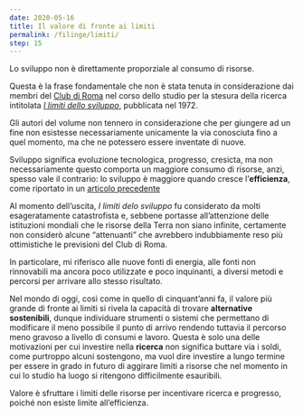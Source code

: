 ```yaml
---
date: 2020-05-16
title: Il valore di fronte ai limiti
permalink: /filinge/limiti/
step: 15
---
```

Lo sviluppo non è direttamente proporziale al consumo di risorse.

Questa è la frase fondamentale che non è stata tenuta in considerazione dai membri del [Club di Roma](https://it.wikipedia.org/wiki/Club_di_Roma) nel corso dello studio per la stesura della ricerca intitolata <cite>[I limiti dello sviluppo](https://it.wikipedia.org/wiki/Rapporto_sui_limiti_dello_sviluppo)</cite>, pubblicata nel 1972.

Gli autori del volume non tennero in considerazione che per giungere ad un fine non esistesse necessariamente unicamente la via conosciuta fino a quel momento, ma che ne potessero essere inventate di nuove.

Sviluppo significa evoluzione tecnologica, progresso, cresicta, ma non necessariamente questo comporta un maggiore consumo di risorse, anzi, spesso vale il contrario: lo sviluppo è maggiore quando cresce l’**efficienza**, come riportato in un [articolo precedente](/filinge/evoluzione)

Al momento dell’uscita, <cite>I limiti delo sviluppo</cite> fu considerato da molti esageratamente catastrofista e, sebbene portasse all’attenzione delle istituzioni mondiali che le risorse della Terra non siano infinite, certamente non considerò alcune “attenuanti” che avrebbero indubbiamente reso più ottimistiche le previsioni del Club di Roma.

In particolare, mi riferisco alle nuove fonti di energia, alle fonti non rinnovabili ma ancora poco utilizzate e poco inquinanti, a diversi metodi e percorsi per arrivare allo stesso risultato.

Nel mondo di oggi, così come in quello di cinquant’anni fa, il valore più grande di fronte ai limiti si rivela la capacità di trovare **alternative sostenibili**, dunque individuare strumenti o sistemi che permettano di modificare il meno possibile il punto di arrivo rendendo tuttavia il percorso meno gravoso a livello di consumi e lavoro. Questa è solo una delle motivazioni per cui investire nella **ricerca** non significa buttare via i soldi, come purtroppo alcuni sostengono, ma vuol dire investire a lungo termine per essere in grado in futuro di aggirare limiti a risorse che nel momento in cui lo studio ha luogo si ritengono difficilmente esauribili.

Valore è sfruttare i limiti delle risorse per incentivare ricerca e progresso, poiché non esiste limite all’efficienza.

